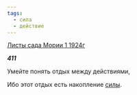```yaml
---
tags:
  - сила
  - действие
---
```

[Листы сада Мории 1 1924г](https://127.0.0.1:4002/agni/1924)

___411___

Умейте понять отдых между действиями,   

Ибо этот отдых есть накопление [силы](../../../tags/#сила).   

